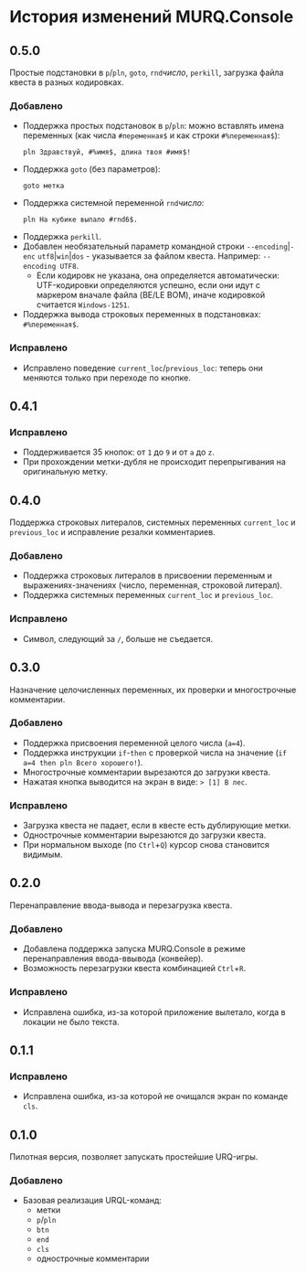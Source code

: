 # История изменений MURQ.Console

## 0.5.0
Простые подстановки в `p`/`pln`, `goto`, `rnd`$число$, `perkill`, загрузка файла квеста в разных кодировках.
### Добавлено
- Поддержка простых подстановок в `p`/`pln`: можно вставлять имена переменных (как числа `#переменная$` и как строки `#%переменная$`):
  ```urql
  pln Здравствуй, #%имя$, длина твоя #имя$!
  ```
- Поддержка `goto` (без параметров):
  ```urql
  goto метка
  ```
- Поддержка системной переменной `rnd`$число$:
  ```urql
  pln На кубике выпало #rnd6$.
  ```
- Поддержка `perkill`.
- Добавлен необязательный параметр командной строки `--encoding`|`-enc` `utf8`|`win`|`dos` - указывается за файлом квеста. Например: `--encoding UTF8`.
	- Если кодировк не указана, она определяется автоматически: UTF-кодировки определяются успешно, если они идут с маркером вначале файла (BE/LE BOM), иначе кодировкой считается `Windows-1251`.
- Поддержка вывода строковых переменных в подстановках: `#%переменная$`.
### Исправлено
- Исправлено поведение `current_loc`/`previous_loc`: теперь они меняются только при переходе по кнопке.

## 0.4.1
### Исправлено
- Поддерживается 35 кнопок: от `1` до `9` и от `a` до `z`.
- При прохождении метки-дубля не происходит перепрыгивания на оригинальную метку.

## 0.4.0
Поддержка строковых литералов, системных переменных `current_loc` и `previous_loc` и исправление резалки комментариев.
### Добавлено
- Поддержка строковых литералов в присвоении переменным и выражениях-значениях (число, переменная, строковой литерал).
- Поддержка системных переменных `current_loc` и `previous_loc`.
### Исправлено
- Символ, следующий за `/`, больше не съедается.

## 0.3.0
Назначение целочисленных переменных, их проверки и многострочные комментарии.
### Добавлено
- Поддержка присвоения переменной целого числа (`a=4`).
- Поддержка инструкции `if`-`then` с проверкой числа на значение (`if a=4 then pln Всего хорошего!`).
- Многострочные комментарии вырезаются до загрузки квеста.
- Нажатая кнопка выводится на экран в виде: `> [1] В лес`.
### Исправлено
- Загрузка квеста не падает, если в квесте есть дублирующие метки.
- Однострочные комментарии вырезаются до загрузки квеста.
- При нормальном выходе (по `Ctrl`+`Q`) курсор снова становится видимым.

## 0.2.0
Перенаправление ввода-вывода и перезагрузка квеста.
### Добавлено
- Добавлена поддержка запуска MURQ.Console в режиме перенаправления ввода-ввывода (конвейер).
- Возможность перезагрузки квеста комбинацией `Ctrl`+`R`.
### Исправлено
- Исправлена ошибка, из-за которой приложение вылетало, когда в локации не было текста.

## 0.1.1
### Исправлено
- Исправлена ошибка, из-за которой не очищался экран по команде `cls`.

## 0.1.0
Пилотная версия, позволяет запускать простейшие URQ-игры.
### Добавлено
- Базовая реализация URQL-команд:
	- метки
	- `p`/`pln`
	- `btn`
	- `end`
	- `cls`
	- однострочные комментарии